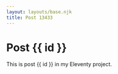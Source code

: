 ```yaml
---
layout: layouts/base.njk
title: Post 13433
---
```


# Post {{ id }}

This is post {{ id }} in my Eleventy project.
